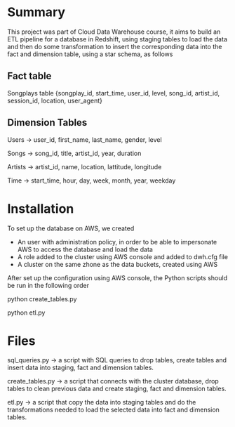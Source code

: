 
# Summary 

This project was part of Cloud Data Warehouse course, it aims to build an ETL pipeline for a database in Redshift, using staging tables to load the data and then do some transformation to insert the corresponding data into the fact and dimension table, using a star schema, as follows

## Fact table
Songplays table {songplay_id, start_time, user_id, level, song_id, artist_id, session_id, location, user_agent}
        
## Dimension Tables

Users -> user_id, first_name, last_name, gender, level

Songs -> song_id, title, artist_id, year, duration

Artists -> artist_id, name, location, lattitude, longitude

Time -> start_time, hour, day, week, month, year, weekday


# Installation

To set up the database on AWS, we created

- An user with administration policy, in order to be able to impersonate AWS to access the database and load the data
- A role added to the cluster using AWS console and added to dwh.cfg file
- A cluster on the same zhone as the data buckets, created using AWS

After set up the configuration using AWS console, the Python scripts should be run in the following order

python create_tables.py

python etl.py

# Files

sql_queries.py -> a script with SQL queries to drop tables, create tables and insert data into staging, fact and dimension tables.

create_tables.py -> a script that connects with the cluster database, drop tables to clean previous data and create staging, fact and dimension tables.

etl.py -> a script that copy the data into staging tables and do the transformations needed to load the selected data into fact and dimension tables.
